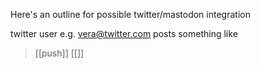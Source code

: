 Here's an outline for possible twitter/mastodon integration

twitter user e.g. vera@twitter.com posts something like 

>[[push]] [[]]